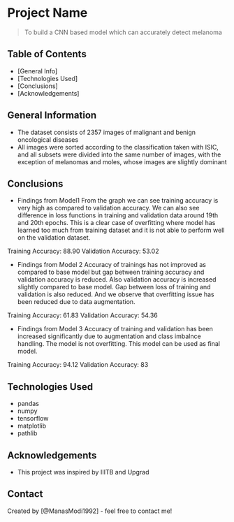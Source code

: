 # Project Name
> To build a CNN based model which can accurately detect melanoma

## Table of Contents
* [General Info]
* [Technologies Used]
* [Conclusions]
* [Acknowledgements]

## General Information
- The dataset consists of 2357 images of malignant and benign oncological diseases
- All images were sorted according to the classification taken with ISIC, and all subsets were divided into the same number of images, with the exception of melanomas and moles, whose images are slightly dominant


<!-- You don't have to answer all the questions - just the ones relevant to your project. -->

## Conclusions

- Findings from Model1
From the graph we can see training accuracy is very high as compared to validation accuracy. We can also see difference in loss functions in training and validation data around 19th and 20th epochs. This is a clear case of overfitting where model has learned too much from training dataset and it is not able to perform well on the validation dataset.

Training Accuracy: 88.90
Validation Accuracy: 53.02

- Findings from Model 2
Accuracy of trainings has not improved as compared to base model but gap between training accuracy and validation accuracy is reduced. Also validation accuracy is increased slightly compared to base model. Gap between loss of training and validation is also reduced. And we observe that overfitting issue has been reduced due to data augmentation.

Training Accuracy: 61.83
Validation Accuracy: 54.36

- Findings from Model 3
Accuracy of training and validation has been increased significantly due to augmentation and class imbalnce handling. The model is not overfitting. This model can be used as final model.

Training Accuracy: 94.12
Validation Accuracy: 83

<!-- You don't have to answer all the questions - just the ones relevant to your project. -->


## Technologies Used
- pandas
- numpy
- tensorflow
- matplotlib 
- pathlib

<!-- As the libraries versions keep on changing, it is recommended to mention the version of library used in this project -->

## Acknowledgements
- This project was inspired by IIITB and Upgrad


## Contact
Created by [@ManasModi1992] - feel free to contact me!
